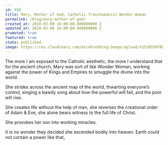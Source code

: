 ```yaml
---
id: 558
title: Mary, Mother of God, Catholic Transhumanist Wonder Woman
permalink: /blog/mary-mother-of-god/
created_at: 2018-03-08 18:00:00.000000000 Z
updated_at: 2018-03-08 18:00:00.000000000 Z
promoted: true
featured: true
state: published
image: https://res.cloudinary.com/micahredding/image/upload/v1520550780/mary_takeoff.jpg
---
```

The more I am exposed to the Catholic aesthetic, the more I understand that for the ancient church, Mary was sort of like Wonder Woman, working against the power of Kings and Empires to smuggle the divine into the world.

She strides across the ancient map of the world, thwarting everyone’s control, singing a bawdy song about how the powerful will fall, and the poor will rise.

She creates life without the help of man, she reverses the creational order of Adam & Eve, she alone bears witness to the full life of Christ.

She provokes her son into working miracles.

It is no wonder they decided she ascended bodily into heaven. Earth could not contain a power like that[.](https://twitter.com/micahtredding/status/945338999274725382)

